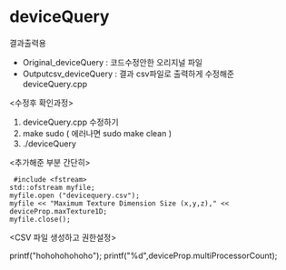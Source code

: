 # deviceQuery

결과출력용
- Original_deviceQuery : 코드수정안한 오리지널 파일 
- Outputcsv_deviceQuery : 결과 csv파일로 출력하게 수정해준 deviceQuery.cpp


<수정후 확인과정>

1. deviceQuery.cpp 수정하기
2. make sudo ( 에러나면 sudo make clean )
3. ./deviceQuery

<추가해준 부분 간단히>

```
 #include <fstream> 
std::ofstream myfile;
myfile.open ("devicequery.csv");
myfile << "Maximum Texture Dimension Size (x,y,z)," << deviceProp.maxTexture1D;
myfile.close();
```

  
<CSV 파일 생성하고 권한설정>
  
printf("hohohohohoho");
printf("%d",deviceProp.multiProcessorCount);
 
  
  
  
